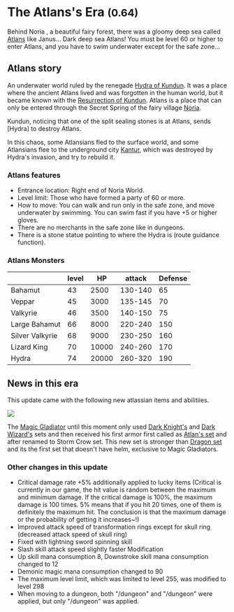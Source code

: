 # The Atlans's Era <small>(0.64)</small>

Behind Noria , a beautiful fairy forest, there was a gloomy deep sea called [Atlans](/map/atlans) like Janus... Dark deep sea Atlans! You must be level 60 or higher to enter Atlans, and you have to swim underwater except for the safe zone...

## Atlans story

An underwater world ruled by the renegade [Hydra of Kundun](/map/atlans#hydra). It was a place where the ancient Atlans lived and was forgotten in the human world, but it became known with the [Resurrection of Kundun](/guide/kundun). Atlans is a place that can only be entered through the Secret Spring of the fairy village [Noria](/map/noria).

Kundun, noticing that one of the split sealing stones is at Atlans, sends [Hydra] to destroy Atlans.

In this chaos, some Atlansians fled to the surface world, and some Atlansians flee to the underground city [Kantur](/map/kanturu_ruins), which was destroyed by Hydra's invasion, and try to rebuild it.

### Atlans features

- Entrance location: Right end of Noria World.
- Level limit: Those who have formed a party of 60 or more.
- How to move: You can walk and run only in the safe zone, and move underwater by swimming.
  You can swim fast if you have +5 or higher gloves.
- There are no merchants in the safe zone like in dungeons.
- There is a stone statue pointing to where the Hydra is (route guidance function).

### Atlans Monsters

|                 | level | HP    | attack  | Defense |
| --------------- | ----- | ----- | ------- | ------- |
| Bahamut         | 43    | 2500  | 130-140 | 65      |
| Veppar          | 45    | 3000  | 135-145 | 70      |
| Valkyrie        | 46    | 3500  | 140-150 | 75      |
| Large Bahamut   | 66    | 8000  | 220-240 | 150     |
| Silver Valkyrie | 68    | 9000  | 230-250 | 160     |
| Lizard King     | 70    | 10000 | 240-260 | 170     |
| Hydra           | 74    | 20000 | 260-320 | 190     |

## News in this era

This update came with the following new atlassian items and abilitiies.

![](public/img/sets/storm-crow/storm-crow-complete.jpg)

The [Magic Gladiator](/character/magic_gladiator) until this moment only used [Dark Knight's](/character/dark_knight) and [Dark Wizard's](/character/dark_wizard) sets and then received his first armor first called as [Atlan's set](/item/storm_crow) and after renamed to Storm Crow set. This new set is stronger than [Dragon set](/item/dragon) and its the first set that doesn't have helm, exclusive to Magic Gladiators.

### Other changes in this update

- Critical damage rate +5% additionally applied to lucky items
  (Critical is currently in our game, the hit value is random between the maximum and minimum damage. If the critical damage is 100%, the maximum damage is 100 times. 5% means that if you hit 20 times, one of them is definitely the maximum hit. The conclusion is that the maximum damage or the probability of getting it increases~!)
- Improved attack speed of transformation rings except for skull ring (decreased attack speed of skull ring)
- Fixed with lightning sword spinning skill
- Slash skill attack speed slightly faster Modification
- Up skill mana consumption 8, Downstroke skill mana consumption changed to 12
- Demonic magic mana consumption changed to 90
- The maximum level limit, which was limited to level 255, was modified to level 298
- When moving to a dungeon, both "/dungeon" and "/dungeon" were applied, but only "/dungeon" was applied.
